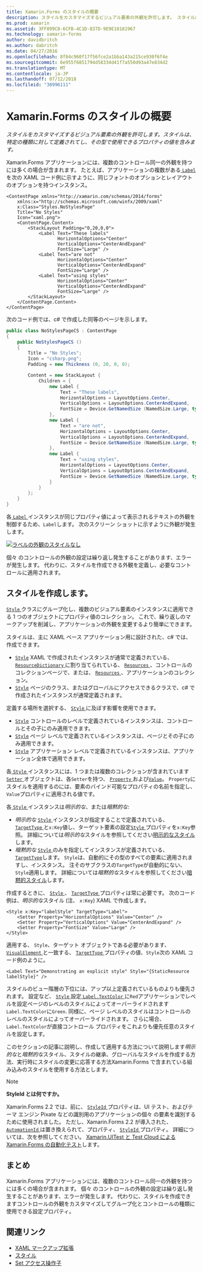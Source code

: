 ```yaml
---
title: Xamarin.Forms のスタイルの概要
description: スタイルをカスタマイズするビジュアル要素の外観を許可します。 スタイルは、特定の種類に対して定義されてし、その型で使用できるプロパティの値を含みます。
ms.prod: xamarin
ms.assetid: 3FF899C0-6CFB-4C1D-837D-9E9E10181967
ms.technology: xamarin-forms
author: davidbritch
ms.author: dabritch
ms.date: 04/27/2016
ms.openlocfilehash: 8f84c960f17f56fce2a1bba143a215ce930f6f4e
ms.sourcegitcommit: 6e955f6851794d58334d41f7a550d93a47e834d2
ms.translationtype: MT
ms.contentlocale: ja-JP
ms.lasthandoff: 07/12/2018
ms.locfileid: "38996111"
---
```

# <a name="introduction-to-xamarinforms-styles"></a>Xamarin.Forms のスタイルの概要

_スタイルをカスタマイズするビジュアル要素の外観を許可します。スタイルは、特定の種類に対して定義されてし、その型で使用できるプロパティの値を含みます。_

Xamarin.Forms アプリケーションには、複数のコントロール同一の外観を持つには多くの場合が含まれます。 たとえば、アプリケーションの複数がある[ `Label` ](xref:Xamarin.Forms.Label)を次の XAML コード例に示すように、同じフォントのオプションとレイアウトのオプションを持つインスタンス。

```xaml
<ContentPage xmlns="http://xamarin.com/schemas/2014/forms"
    xmlns:x="http://schemas.microsoft.com/winfx/2009/xaml"
    x:Class="Styles.NoStylesPage"
    Title="No Styles"
    Icon="xaml.png">
    <ContentPage.Content>
        <StackLayout Padding="0,20,0,0">
            <Label Text="These labels"
                   HorizontalOptions="Center"
                   VerticalOptions="CenterAndExpand"
                   FontSize="Large" />
            <Label Text="are not"
                   HorizontalOptions="Center"
                   VerticalOptions="CenterAndExpand"
                   FontSize="Large" />
            <Label Text="using styles"
                   HorizontalOptions="Center"
                   VerticalOptions="CenterAndExpand"
                   FontSize="Large" />
        </StackLayout>
    </ContentPage.Content>
</ContentPage>
```

次のコード例では、c# で作成した同等のページを示します。

```csharp
public class NoStylesPageCS : ContentPage
{
    public NoStylesPageCS ()
    {
        Title = "No Styles";
        Icon = "csharp.png";
        Padding = new Thickness (0, 20, 0, 0);

        Content = new StackLayout {
            Children = {
                new Label {
                    Text = "These labels",
                    HorizontalOptions = LayoutOptions.Center,
                    VerticalOptions = LayoutOptions.CenterAndExpand,
                    FontSize = Device.GetNamedSize (NamedSize.Large, typeof(Label))
                },
                new Label {
                    Text = "are not",
                    HorizontalOptions = LayoutOptions.Center,
                    VerticalOptions = LayoutOptions.CenterAndExpand,
                    FontSize = Device.GetNamedSize (NamedSize.Large, typeof(Label))
                },
                new Label {
                    Text = "using styles",
                    HorizontalOptions = LayoutOptions.Center,
                    VerticalOptions = LayoutOptions.CenterAndExpand,
                    FontSize = Device.GetNamedSize (NamedSize.Large, typeof(Label))
                }
            }
        };
    }
}
```

各[ `Label` ](xref:Xamarin.Forms.Label)インスタンスが同じプロパティ値によって表示されるテキストの外観を制御するため、`Label`します。 次のスクリーン ショットに示すように外観が発生します。

[![](introduction-images/no-styles.png "ラベルの外観のスタイルなし")](introduction-images/no-styles-large.png#lightbox "外観のスタイルなしのラベル")

個々 のコントロールの外観の設定は繰り返し発生することがあります、エラーが発生します。 代わりに、スタイルを作成できる外観を定義し、必要なコントロールに適用されます。

## <a name="creating-a-style"></a>スタイルを作成します。

[ `Style` ](xref:Xamarin.Forms.Style)クラスにグループ化し、複数のビジュアル要素のインスタンスに適用できる 1 つのオブジェクトにプロパティ値のコレクション。 これで、繰り返しのマークアップを削減し、アプリケーションの外観を変更するより簡単にできます。

スタイルは、主に XAML ベース アプリケーション用に設計された、c# では、作成できます。

- [`Style`](xref:Xamarin.Forms.Style) XAML で作成されたインスタンスが通常で定義されている、 [ `ResourceDictionary` ](xref:Xamarin.Forms.ResourceDictionary)に割り当てられている、 [ `Resources` ](xref:Xamarin.Forms.VisualElement.Resources) 、コントロールのコレクションページで、または、 [ `Resources` ](xref:Xamarin.Forms.Application.Resources) 、アプリケーションのコレクション。
- [`Style`](xref:Xamarin.Forms.Style) ページのクラス、またはグローバルにアクセスできるクラスで、c# で作成されたインスタンスが通常定義されます。

定義する場所を選択する、 [ `Style` ](xref:Xamarin.Forms.Style)に及ぼす影響を使用できます。

- [`Style`](xref:Xamarin.Forms.Style) コントロールのレベルで定義されているインスタンスは、コントロールとその子にのみ適用できます。
- [`Style`](xref:Xamarin.Forms.Style) ページ レベルで定義されているインスタンスは、ページとその子にのみ適用できます。
- [`Style`](xref:Xamarin.Forms.Style) アプリケーション レベルで定義されているインスタンスは、アプリケーション全体で適用できます。

各[ `Style` ](xref:Xamarin.Forms.Style)インスタンスには、1 つまたは複数のコレクションが含まれています[ `Setter` ](xref:Xamarin.Forms.Setter)オブジェクトは、各`Setter`を持つ、 [ `Property` ](xref:Xamarin.Forms.Setter.Property)および[`Value`](xref:Xamarin.Forms.Setter.Value)。 `Property`にスタイルを適用するのには、要素のバインド可能なプロパティの名前を指定し、`Value`プロパティに適用される値です。

各[ `Style` ](xref:Xamarin.Forms.Style)インスタンスは*明示的な*、または*暗黙的な*:

- *明示的な* [ `Style` ](xref:Xamarin.Forms.Style)インスタンスが指定することで定義されている、 [ `TargetType` ](xref:Xamarin.Forms.Style.TargetType)と`x:Key`値し、ターゲット要素の設定[`Style` ](xref:Xamarin.Forms.VisualElement.Style)プロパティを`x:Key`参照。 詳細については*明示的な*スタイルを参照してください[明示的なスタイル](~/xamarin-forms/user-interface/styles/explicit.md)します。
- *暗黙的な* [ `Style` ](xref:Xamarin.Forms.Style)のみを指定してインスタンスが定義されている、 [ `TargetType`](xref:Xamarin.Forms.Style.TargetType)します。 `Style`は、自動的にその型のすべての要素に適用されますし、インスタンス。 注そのサブクラスの`TargetType`が自動的にない、`Style`適用します。 詳細については*暗黙的な*スタイルを参照してください[暗黙的スタイル](~/xamarin-forms/user-interface/styles/implicit.md)します。

作成するときに、 [ `Style` ](xref:Xamarin.Forms.Style)、 [ `TargetType` ](xref:Xamarin.Forms.Style.TargetType)プロパティは常に必要です。 次のコード例は、*明示的な*スタイル (注、 `x:Key`) XAML で作成します。

```xaml
<Style x:Key="labelStyle" TargetType="Label">
    <Setter Property="HorizontalOptions" Value="Center" />
    <Setter Property="VerticalOptions" Value="CenterAndExpand" />
    <Setter Property="FontSize" Value="Large" />
</Style>
```

適用する、 `Style`、ターゲット オブジェクトである必要があります、 [ `VisualElement` ](xref:Xamarin.Forms.VisualElement)と一致する、 [ `TargetType` ](xref:Xamarin.Forms.Style.TargetType)プロパティの値、`Style`次の XAML コード例のように。

```xaml
<Label Text="Demonstrating an explicit style" Style="{StaticResource labelStyle}" />
```

スタイルのビュー階層の下位には、アップ以上定義されているものよりも優先されます。 設定など、 [ `Style` ](xref:Xamarin.Forms.Style)設定[ `Label.TextColor` ](xref:Xamarin.Forms.Label.TextColor)に`Red`アプリケーションでレベルを設定ページのレベルのスタイルによってオーバーライドされます`Label.TextColor`に`Green`. 同様に、ページ レベルのスタイルはコントロールのレベルのスタイルによってオーバーライドされます。 さらに場合、`Label.TextColor`が直接コントロール プロパティをこれよりも優先任意のスタイルを設定します。

このセクションの記事に説明し、作成して適用する方法について説明します*明示的な*と*暗黙的な*スタイル、スタイルの継承、グローバルなスタイルを作成する方法、実行時にスタイルの変更に応答する方法Xamarin.Forms で含まれている組み込みのスタイルを使用する方法とします。

> [!NOTE]
> **StyleId とは何ですか。**
>
> Xamarin.Forms 2.2 では、前に、 [ `StyleId` ](xref:Xamarin.Forms.Element.StyleId)プロパティは、UI テスト、およびテーマ エンジン Pixate などの識別用のアプリケーションの個々 の要素を識別するために使用されました。 ただし、Xamarin.Forms 2.2 が導入された、 [ `AutomationId` ](xref:Xamarin.Forms.Element.AutomationId)は置き換えられて、プロパティ、 [ `StyleId` ](xref:Xamarin.Forms.Element.StyleId)プロパティ。 詳細については、次を参照してください。 [Xamarin.UITest と Test Cloud による Xamarin.Forms の自動化テスト](~/xamarin-forms/deploy-test/uitest-and-test-cloud.md)します。

## <a name="summary"></a>まとめ

Xamarin.Forms アプリケーションには、複数のコントロール同一の外観を持つには多くの場合が含まれます。 個々 のコントロールの外観の設定は繰り返し発生することがあります、エラーが発生します。 代わりに、スタイルを作成できますコントロールの外観をカスタマイズしてグループ化とコントロールの種類に使用できる設定プロパティ。


## <a name="related-links"></a>関連リンク

- [XAML マークアップ拡張](~/xamarin-forms/xaml/xaml-basics/xaml-markup-extensions.md)
- [スタイル](xref:Xamarin.Forms.Style)
- [Set アクセス操作子](xref:Xamarin.Forms.Setter)
